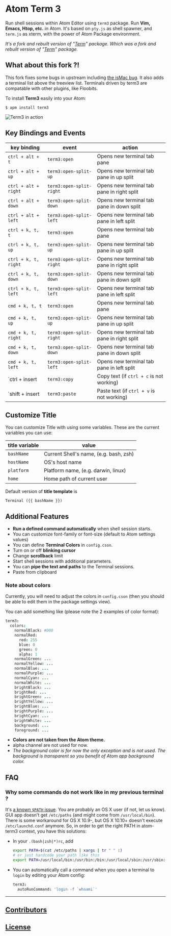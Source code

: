 # Atom Term 3

Run shell sessions within Atom Editor using `term3` package.
Run **Vim, Emacs, Htop, etc.** in Atom.
It's based on `pty.js` as shell spawner, and `term.js` as xterm, with the power
of Atom Package environment.

_It's a fork and rebuilt version of "[Term](http://atom.io/packages/term2)" package._
_Which was a fork and rebuilt version of "[Term](http://atom.io/packages/term)" package._

## What about this fork ?!

This fork fixes some bugs in upstream including [the isMac bug](https://github.com/f/atom-term.js/pull/4).
It also adds a terminal list above the treeview list.
Terminals driven by term3 are compatable with other plugins, like Floobits.

To install **Term3** easily into your Atom:

```console
$ apm install term3
```
![Term3 in action](https://raw.githubusercontent.com/Floobits/atom-term3/master/static/term3.png)

## Key Bindings and Events

| key binding | event | action |
| ----------- | ----- | ------ |
| `ctrl + alt + t` | `term3:open` | Opens new terminal tab pane |
| `ctrl + alt + up`| `term3:open-split-up` | Opens new terminal tab pane in up split |
| `ctrl + alt + right`| `term3:open-split-right` | Opens new terminal tab pane in right split |
| `ctrl + alt + down`| `term3:open-split-down` | Opens new terminal tab pane in down split |
| `ctrl + alt + left`| `term3:open-split-left` | Opens new terminal tab pane in left split |
| `ctrl + k, t, t` | `term3:open` | Opens new terminal tab pane |
| `ctrl + k, t, up`| `term3:open-split-up` | Opens new terminal tab pane in up split |
| `ctrl + k, t, right`| `term3:open-split-right` | Opens new terminal tab pane in right split |
| `ctrl + k, t, down`| `term3:open-split-down` | Opens new terminal tab pane in down split |
| `ctrl + k, t, left`| `term3:open-split-left` | Opens new terminal tab pane in left split |
| `cmd + k, t, t` | `term3:open` | Opens new terminal tab pane |
| `cmd + k, t, up`| `term3:open-split-up` | Opens new terminal tab pane in up split |
| `cmd + k, t, right`| `term3:open-split-right` | Opens new terminal tab pane in right split |
| `cmd + k, t, down`| `term3:open-split-down` | Opens new terminal tab pane in down split |
| `cmd + k, t, left`| `term3:open-split-left` | Opens new terminal tab pane in left split |
| `ctrl + insert | `term3:copy` | Copy text (if `ctrl + c` is not working) |
| `shift + insert | `term3:paste` | Paste text (if `ctrl + v` is not working) |

## Customize Title

You can customize Title with using some variables. These are the current variables you can use:

| title variable | value |
| -------------- | ----- |
| `bashName` | Current Shell's name, (e.g. bash, zsh) |
| `hostName` | OS's host name |
| `platform` | Platform name, (e.g. darwin, linux) |
| `home` | Home path of current user |

Default version of **title template** is

```
Terminal ({{ bashName }})
```

## Additional Features

  - **Run a defined command automatically** when shell session starts.
  - You can customize font-family or font-size (default to Atom settings values)
  - You can define **Terminal Colors** in `config.cson`.
  - Turn on or off **blinking cursor**
  - Change **scrollback** limit
  - Start shell sessions with additional parameters.
  - You can **pipe the text and paths** to the Terminal sessions.
  - Paste from clipboard

### Note about colors

Currently, you will need to adjust the colors in `config.cson`
(then you should be able to edit them in the package settings view).

You can add something like (please note the 2 examples of color format):

```cson
term3:
  colors:
    normalBlack: #000
    normalRed:
      red: 255
      blue: 0
      green: 0
      alpha: 1
    normalGreen: ...
    normalYellow: ...
    normalBlue: ...
    normalPurple: ...
    normalCyan: ...
    normalWhite: ...
    brightBlack: ...
    brightRed: ...
    brightGreen: ...
    brightYellow: ...
    brightBlue: ...
    brightPurple: ...
    brightCyan: ...
    brightWhite: ...
    background: ...
    foreground: ...
```

- **Colors are not taken from the Atom theme.**
- alpha channel are not used for now.
- _The background color is for now the only exception and is not used.
The background is transparent so you benefit of Atom app background color._

## FAQ

### Why some commands do not work like in my previous terminal ?

It's [a known `$PATH` issue](https://github.com/floobits/atom-term3/issues/50).
You are probably an OS X user (if not, let us know).
GUI app doesn't get `/etc/paths` (and might come from `/usr/local/bin`).
There is some workaround for OS X 10.9-, but OS X 10.10+ doesn't execute
`/etc/launchd.conf` anymore.
So, in order to get the right PATH in atom-term3 context, you have this
solutions:

- In your `.(bash|zsh|*)rc`, add

  ```bash
  export PATH=$(cat /etc/paths | xargs | tr " " :)
  # or just hardcode your path like this
  export PATH=/usr/local/bin:/usr/bin:/bin:/usr/local/sbin:/usr/sbin:/sbin
  ```

- You can automatically call a command when you open a terminal to `login` by
editing your Atom config:

  ```cson
  term3:
    autoRunCommand: 'login -f `whoami`'
  ```

---

## [Contributors](https://github.com/floobits/atom-term3/graphs/contributors)

## [License](LICENSE)
